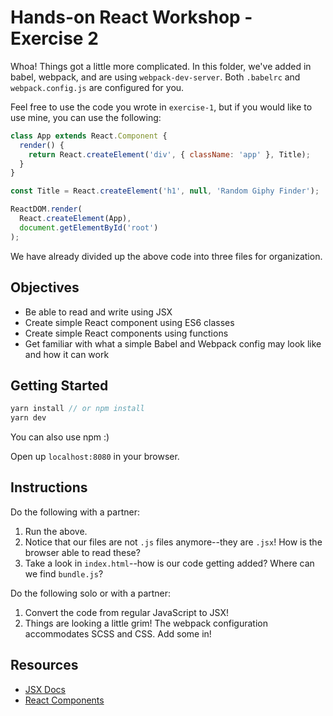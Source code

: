 # Hands-on React Workshop - Exercise 2

Whoa! Things got a little more complicated. In this folder, we've added in babel, webpack, and are using `webpack-dev-server`. Both `.babelrc` and `webpack.config.js` are configured for you.

Feel free to use the code you wrote in `exercise-1`, but if you would like to use mine, you can use the following:

```js
class App extends React.Component {
  render() {
    return React.createElement('div', { className: 'app' }, Title);
  }
}

const Title = React.createElement('h1', null, 'Random Giphy Finder');

ReactDOM.render(
  React.createElement(App),
  document.getElementById('root')
);
```

We have already divided up the above code into three files for organization.

## Objectives

* Be able to read and write using JSX
* Create simple React component using ES6 classes
* Create simple React components using functions
* Get familiar with what a simple Babel and Webpack config may look like and how it can work

## Getting Started

```js
yarn install // or npm install
yarn dev
```

You can also use npm :)

Open up `localhost:8080` in your browser.

## Instructions

Do the following with a partner:

1. Run the above.
1. Notice that our files are not `.js` files anymore--they are `.jsx`! How is the browser able to read these?
1. Take a look in `index.html`--how is our code getting added? Where can we find `bundle.js`?

Do the following solo or with a partner:

1. Convert the code from regular JavaScript to JSX!
1. Things are looking a little grim! The webpack configuration accommodates SCSS and CSS. Add some in!

## Resources

* [JSX Docs](https://kapeli.com/dash_share?docset_file=React&docset_name=React&path=reactjs.org/docs/introducing-jsx.html&platform=react&repo=Main&source=reactjs.org/docs/introducing-jsx.html&version=16.6.3)
* [React Components](https://reactjs.org/docs/react-api.html#reactcomponent)